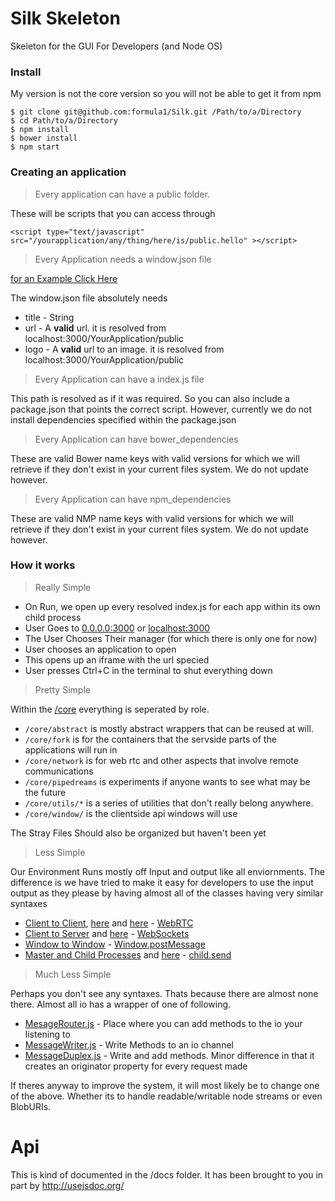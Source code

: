 # Silk Skeleton

Skeleton for the GUI For Developers (and Node OS)

### Install

My version is not the core version so you will not be able to get it from npm
```
$ git clone git@github.com:formula1/Silk.git /Path/to/a/Directory
$ cd Path/to/a/Directory
$ npm install
$ bower install
$ npm start
```

### Creating an application

> Every application can have a public folder.

These will be scripts that you can access through 

```
<script type="text/javascript" src="/yourapplication/any/thing/here/is/public.hello" ></script>
```

> Every Application needs a window.json file

[for an Example Click Here](https://github.com/formula1/Silk/blob/development/apps/textEditor/window.json)

The window.json file absolutely needs
* title - String
* url - A **valid** url. it is resolved from localhost:3000/YourApplication/public
* logo - A **valid** url to an image. it is resolved from localhost:3000/YourApplication/public

> Every Application can have a index.js file

This path is resolved as if it was required. So you can also include a package.json that points the correct script. However, currently we do not install dependencies specified within the package.json

> Every Application can have bower_dependencies

These are valid Bower name keys with valid versions for which we will retrieve if they don't exist in your current files system. We do not update however.

> Every Application can have npm_dependencies

These are valid NMP name keys with valid versions for which we will retrieve if they don't exist in your current files system. We do not update however.


### How it works

> Really Simple

* On Run, we open up every resolved index.js for each app within its own child process
* User Goes to [0.0.0.0:3000](0.0.0.0:3000) or [localhost:3000](localhost:3000)
* The User Chooses Their manager (for which there is only one for now)
* User chooses an application to open
* This opens up an iframe with the url specied
* User presses Ctrl+C in the terminal to shut everything down

> Pretty Simple

Within the [/core](https://github.com/formula1/Silk/tree/development/core) everything is seperated by role. 

* `/core/abstract` is mostly abstract wrappers that can be reused at will.
* `/core/fork` is for the containers that the servside parts of the applications will run in
* `/core/network` is for web rtc and other aspects that involve remote communications
* `/core/pipedreams` is experiments if anyone wants to see what may be the future
* `/core/utils/*` is a series of utilities that don't really belong anywhere.
* `/core/window/` is the clientside api windows will use

The Stray Files Should also be organized but haven't been yet

> Less Simple

Our Environment Runs mostly off Input and output like all enviornments. The difference is we have tried to make it easy for developers to use the input output as they please by having almost all of the classes having very similar syntaxes

* [Client to Client](https://github.com/formula1/Silk/blob/development/core/network/public/NetworkUser.js), [here](https://github.com/formula1/Silk/blob/development/core/network/public/NetworkHost.js) and [here](https://github.com/formula1/Silk-WebRTC-Example/blob/master/index.js) - [WebRTC](https://developer.mozilla.org/en-US/docs/Web/Guide/API/WebRTC)
* [Client to Server](https://github.com/formula1/Silk/blob/development/core/window/public/Window2Server_com.js) and [here](https://github.com/formula1/Silk/blob/development/core/Server2Client_com.js) - [WebSockets](https://developer.mozilla.org/en-US/docs/WebSockets)
* [Window to Window](https://github.com/formula1/Silk/blob/development/core/window/public/WindowAbstract.js) - [Window.postMessage](https://developer.mozilla.org/en-US/docs/Web/API/Window.postMessage)
* [Master and Child Processes](https://github.com/formula1/Silk/blob/development/core/fork/fork_container/forkAssembler.js#L207) and [here](https://github.com/formula1/Silk/blob/development/core/fork/fork_container/Fork2Server_com.js) - [child.send](http://nodejs.org/api/child_process.html#child_process_child_send_message_sendhandle)


> Much Less Simple

Perhaps you don't see any syntaxes. Thats because there are almost none there. Almost all io has a wrapper of one of following.

* [MesageRouter.js](https://github.com/formula1/Silk/blob/development/core/abstract/MessageRouter.js) - Place where you can add methods to the io your listening to
* [MessageWriter.js](https://github.com/formula1/Silk/blob/development/core/abstract/MessageWriter.js) - Write Methods to an io channel 
* [MessageDuplex.js](https://github.com/formula1/Silk/blob/development/core/abstract/MessageDuplex.js) - Write and add methods. Minor difference in that it creates an originator property for every request made

If theres anyway to improve the system, it will most likely be to change one of the above. Whether its to handle readable/writable node streams or even BlobURIs.

# Api

This is kind of documented in the /docs folder. It has been brought to you in part by http://usejsdoc.org/
